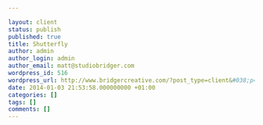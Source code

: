 ```yaml
---

layout: client
status: publish
published: true
title: Shutterfly
author: admin
author_login: admin
author_email: matt@studiobridger.com
wordpress_id: 516
wordpress_url: http://www.bridgercreative.com/?post_type=client&#038;p=516
date: 2014-01-03 21:53:58.000000000 +01:00
categories: []
tags: []
comments: []
---
```

